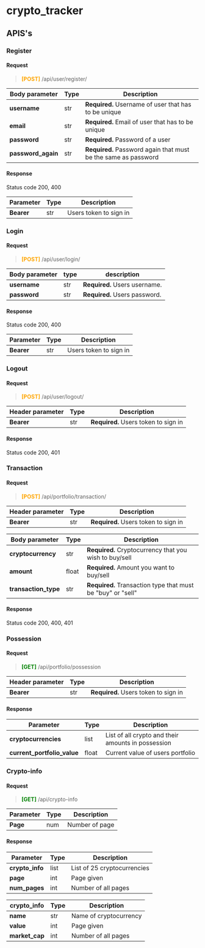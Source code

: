 # crypto_tracker

## APIS's

### Register
#### Request
> <span style="color:orange;"><strong>[POST]</strong></span> /api/user/register/

| Body parameter     | Type | Description                                                     |
|--------------------|------|-----------------------------------------------------------------|
| **username**       | str  | **Required.** Username of user that has to be unique            |
| **email**          | str  | **Required.** Email of user that has to be unique               |
| **password**       | str  | **Required.** Password of a user                                |
| **password_again** | str  | **Required.**  Password again that must be the same as password |

#### Response
 Status code 200, 400

 | Parameter  | Type | Description            |
|------------|------|------------------------|
| **Bearer** | str  | Users token to sign in |

### Login
#### Request
> <span style="color:orange;"><strong>[POST]</strong></span> /api/user/login/

| Body parameter | type | description                   |
|----------------|------|-------------------------------|
| **username**   | str  | **Required.** Users username. |
| **password**   | str  | **Required.** Users password. |

#### Response
 Status code 200, 400

 | Parameter  | Type | Description             |
|------------|------|-------------------------|
| **Bearer** | str  |  Users token to sign in |


### Logout
#### Request
> <span style="color:orange;"><strong>[POST]</strong></span> /api/user/logout/

 | Header parameter | Type | Description                          |
|------------------|------|--------------------------------------|
| **Bearer**       | str  | **Required.** Users token to sign in |
#### Response
 Status code 200, 401

### Transaction

#### Request
> <span style="color:orange;"><strong>[POST]</strong></span> /api/portfolio/transaction/

 | Header parameter | Type | Description                          |
|------------------|------|--------------------------------------|
| **Bearer**       | str  | **Required.** Users token to sign in |

| Body parameter       | Type  | Description                                                 |
|----------------------|-------|-------------------------------------------------------------|
| **cryptocurrency**   | str   | **Required.** Cryptocurrency that you wish to buy/sell      |
| **amount**           | float | **Required.** Amount you want to buy/sell                   |
| **transaction_type** | str   | **Required.** Transaction type that must be "buy" or "sell" |

#### Response
Status code 200, 400, 401

### Possession
#### Request
> <span style="color:green;"><strong>[GET]</strong></span> /api/portfolio/possession

 | Header parameter | Type | Description                          |
|------------------|------|--------------------------------------|
| **Bearer**       | str  | **Required.** Users token to sign in |

#### Response
| Parameter                   | Type  | Description                                        |
|-----------------------------|-------|----------------------------------------------------|
| **cryptocurrencies**        | list  | List of all crypto and their amounts in possession |
| **current_portfolio_value** | float | Current value of users portfolio                   |


### Crypto-info
#### Request
> <span style="color:green;"><strong>[GET]</strong></span> /api/crypto-info

 | Parameter | Type | Description    |
|-----------|------|----------------|
| **Page**  | num  | Number of page |

#### Response
| Parameter       | Type | Description                 |
|-----------------|------|-----------------------------|
| **crypto_info** | list | List of 25 cryptocurrencies |
| **page**        | int  | Page given                  |
| **num_pages**   | int  | Number of all pages         |

| crypto_info    | Type | Description            |
|----------------|------|------------------------|
| **name**       | str  | Name of cryptocurrency |
| **value**      | int  | Page given             |
| **market_cap** | int  | Number of all pages    |